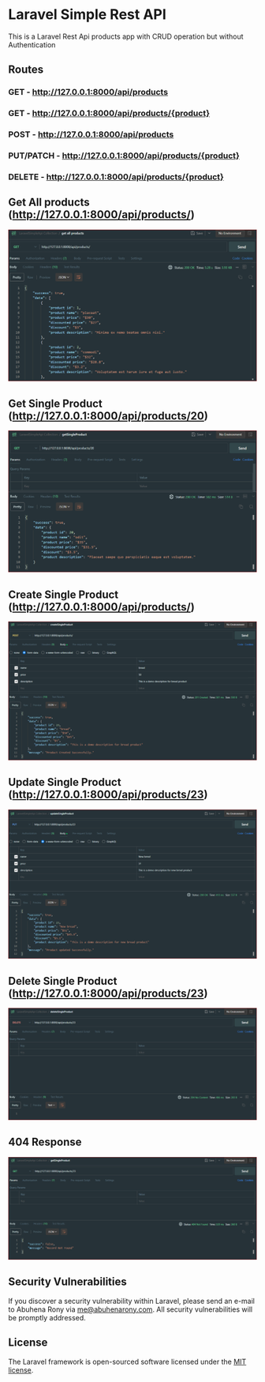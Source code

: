 # Laravel Simple Rest API

<p>This is a Laravel Rest Api products app with CRUD operation but without Authentication</p>

## Routes

### GET - http://127.0.0.1:8000/api/products

### GET - http://127.0.0.1:8000/api/products/{product}

### POST - http://127.0.0.1:8000/api/products

### PUT/PATCH - http://127.0.0.1:8000/api/products/{product}

### DELETE - http://127.0.0.1:8000/api/products/{product}

## Get All products (http://127.0.0.1:8000/api/products/)
![getallproductsapi](https://github.com/EngrAbuhena/laravel-simple-api/blob/photos/getAllProducts.PNG?raw=true)

## Get Single Product (http://127.0.0.1:8000/api/products/20)
![getsingleproductapi](https://github.com/EngrAbuhena/laravel-simple-api/blob/photos/getSingleProduct.PNG?raw=true)

## Create Single Product (http://127.0.0.1:8000/api/products/)
![createsingleproductapi](https://github.com/EngrAbuhena/laravel-simple-api/blob/photos/createSingleProduct.PNG?raw=true)

## Update Single Product (http://127.0.0.1:8000/api/products/23)
![updatesingleproductapi](https://github.com/EngrAbuhena/laravel-simple-api/blob/photos/updateSingleProduct.PNG?raw=true)

## Delete Single Product (http://127.0.0.1:8000/api/products/23)
![deletesingleproductapi](https://github.com/EngrAbuhena/laravel-simple-api/blob/photos/deleteSingleProduct.PNG?raw=true)

## 404 Response
![404singleproductapi](https://github.com/EngrAbuhena/laravel-simple-api/blob/photos/404.PNG?raw=true)

## Security Vulnerabilities

If you discover a security vulnerability within Laravel, please send an e-mail to Abuhena Rony via [me@abuhenarony.com](mailto:me@abuhenarony.com). All security vulnerabilities will be promptly addressed.

## License

The Laravel framework is open-sourced software licensed under the [MIT license](https://opensource.org/licenses/MIT).
